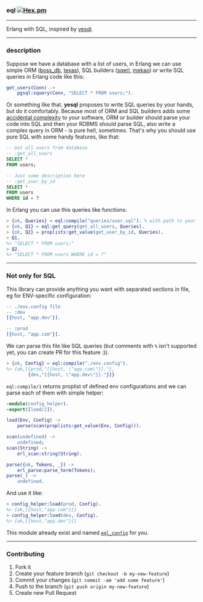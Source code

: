 ### eql [![Hex.pm](https://img.shields.io/hexpm/v/plug.svg)](eql)

---

Erlang with SQL, inspired by [yesql](https://github.com/krisajenkins/yesql).

---

### description

Suppose we have a database with a list of users, in Erlang we can use simple ORM ([boss_db](https://github.com/ChicagoBoss/boss_db), [texas](https://github.com/emedia-project/texas)), SQL builders ([sqerl](https://github.com/devinus/sqerl), [mekao](https://github.com/ddosia/mekao)) or write SQL queries in Erlang code like this:

```erlang
get_users(Conn) ->
    pgsql:squery(Conn, "SELECT * FROM users;").
```

Or something like that. __yesql__ proposes to write SQL queries by your hands, but do it comfortably. Because most of ORM and SQL builders adds some [accidental complexity](http://en.wikipedia.org/wiki/No_Silver_Bullet) to your software, ORM or builder should parse your code into SQL and then your RDBMS should parse SQL, also write a complex query in ORM - is pure hell, sometimes. That's why you should use pure SQL with some handy features, like that:

```sql
-- Get all users from database
-- :get_all_users
SELECT *
FROM users;

-- Just some description here
-- :get_user_by_id
SELECT *
FROM users
WHERE id = ?
```

In Erlang you can use this queries like functions:

```erlang
> {ok, Queries} = eql:compile("queries/user.sql"). % with path to your queries file
> {ok, Q1} = eql:get_query(get_all_users, Queries).
> {ok, Q2} = proplists:get_value(get_user_by_id, Queries).
> Q1.
%> "SELECT * FROM users;"
> Q2.
%> "SELECT * FROM users WHERE id = ?"
```

---

### Not only for SQL

This library can provide anything you want with separated sections in file, eg for ENV-specific configuration:

```erlang
-- ./env.config file
-- :dev
[{host, "app.dev"}].

-- :prod
[{host, "app.com"}].
```

We can parse this file like SQL queries (but comments with `%` isn't supported yet, you can create PR for this feature :)).

```erlang
> {ok, Config} = eql:compile("./env.config").
%> {ok,[{prod,"[{host, \"app.com\"}]."},
        {dev,"[{host, \"app.dev\"}]."}]}
```

`eql:compile/1` returns proplist of defined env configurations and we can parse each of them with simple helper:

```erlang
-module(config_helper).
-export([load/2]).

load(Env, Config) ->
    parse(scan(proplists:get_value(Env, Config))).

scan(undefined) ->
    undefined;
scan(String) ->
    erl_scan:string(String).

parse({ok, Tokens, _}) ->
    erl_parse:parse_term(Tokens);
parse(_) ->
    undefined.
```

And use it like:

```erlang
> config_helper:load(prod, Config).
%> {ok,[{host,"app.com"}]}
> config_helper:load(dev, Config).
%> {ok,[{host,"app.dev"}]}
```

This module already exist and named [`eql_config`](/src/eql_config.erl) for you.

---

### Contributing

1. Fork it
2. Create your feature branch (`git checkout -b my-new-feature`)
3. Commit your changes (`git commit -am 'add some feature'`)
4. Push to the branch (`git push origin my-new-feature`)
5. Create new Pull Request

